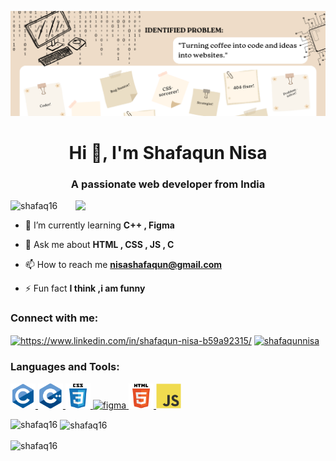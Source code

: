 ![logo](https://github.com/shafaq16/shafaq16/blob/main/Untitled%20design%20(5).png)
<h1 align="center">Hi 👋, I'm Shafaqun Nisa</h1>
<h3 align="center">A passionate web developer from India</h3>
<img align="right" width="400" src="https://camo.githubusercontent.com/361449d715330d0cc1a1af6d72ed8be6744d8c3d9719a8b76836714194e3e419/68747470733a2f2f692e70696e696d672e636f6d2f6f726967696e616c732f65372f32362f63372f65373236633734616330383165656435306665656531343333643132633939382e676966">

<p align="left"> <img src="https://komarev.com/ghpvc/?username=shafaq16&label=Profile%20views&color=0e75b6&style=flat" alt="shafaq16" /> </p>

- 🌱 I’m currently learning **C++ , Figma**

- 💬 Ask me about **HTML , CSS , JS , C**

- 📫 How to reach me **nisashafaqun@gmail.com**

- ⚡ Fun fact **I think ,i am funny**

<h3 align="left">Connect with me:</h3>
<p align="left">
<a href="https://linkedin.com/in/https://www.linkedin.com/in/shafaqun-nisa-b59a92315/" target="blank"><img align="center" src="https://raw.githubusercontent.com/rahuldkjain/github-profile-readme-generator/master/src/images/icons/Social/linked-in-alt.svg" alt="https://www.linkedin.com/in/shafaqun-nisa-b59a92315/" height="30" width="40" /></a>
<a href="https://www.leetcode.com/shafaqunnisa" target="blank"><img align="center" src="https://raw.githubusercontent.com/rahuldkjain/github-profile-readme-generator/master/src/images/icons/Social/leet-code.svg" alt="shafaqunnisa" height="30" width="40" /></a>
</p>

<h3 align="left">Languages and Tools:</h3>
<p align="left"> <a href="https://www.cprogramming.com/" target="_blank" rel="noreferrer"> <img src="https://raw.githubusercontent.com/devicons/devicon/master/icons/c/c-original.svg" alt="c" width="40" height="40"/> </a> <a href="https://www.w3schools.com/cpp/" target="_blank" rel="noreferrer"> <img src="https://raw.githubusercontent.com/devicons/devicon/master/icons/cplusplus/cplusplus-original.svg" alt="cplusplus" width="40" height="40"/> </a> <a href="https://www.w3schools.com/css/" target="_blank" rel="noreferrer"> <img src="https://raw.githubusercontent.com/devicons/devicon/master/icons/css3/css3-original-wordmark.svg" alt="css3" width="40" height="40"/> </a> <a href="https://www.figma.com/" target="_blank" rel="noreferrer"> <img src="https://www.vectorlogo.zone/logos/figma/figma-icon.svg" alt="figma" width="40" height="40"/> </a> <a href="https://www.w3.org/html/" target="_blank" rel="noreferrer"> <img src="https://raw.githubusercontent.com/devicons/devicon/master/icons/html5/html5-original-wordmark.svg" alt="html5" width="40" height="40"/> </a> <a href="https://developer.mozilla.org/en-US/docs/Web/JavaScript" target="_blank" rel="noreferrer"> <img src="https://raw.githubusercontent.com/devicons/devicon/master/icons/javascript/javascript-original.svg" alt="javascript" width="40" height="40"/> </a> </p>

<p><img align="left" src="https://github-readme-stats.vercel.app/api/top-langs?username=shafaq16&show_icons=true&locale=en&layout=compact" alt="shafaq16" /></p>

<p>&nbsp;<img align="center" src="https://github-readme-stats.vercel.app/api?username=shafaq16&show_icons=true&locale=en" alt="shafaq16" /></p>

<p><img align="center" src="https://github-readme-streak-stats.herokuapp.com/?user=shafaq16&" alt="shafaq16" /></p>
